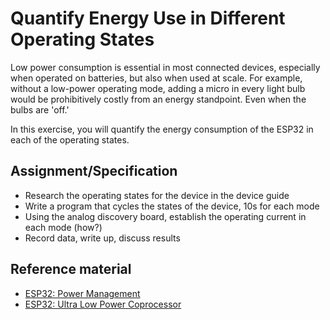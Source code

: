 # Quantify Energy Use in Different Operating States

Low power consumption is essential in most connected devices,
especially when operated on batteries, but also when used at
scale. For example, without a low-power operating mode, adding a micro
in every light bulb would be prohibitively costly from an energy
standpoint. Even when the bulbs are 'off.'

In this exercise, you will quantify the energy consumption of the ESP32 in each of the operating states.

## Assignment/Specification
- Research the operating states for the device in the device guide
- Write a program that cycles the states of the device, 10s for each mode
- Using the analog discovery board, establish the operating current in each mode (how?)
- Record data, write up, discuss results


## Reference material
- [ESP32: Power Management](https://esp-idf.readthedocs.io/en/latest/api-reference/system/power_management.html)
- [ESP32: Ultra Low Power Coprocessor](https://esp-idf.readthedocs.io/en/latest/api-guides/ulp.html)
